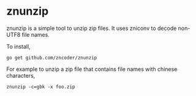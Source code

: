 # znunzip

znunzip is a simple tool to unzip zip files. It uses zniconv to decode non-UTF8 file names.

To install,

    go get github.com/zncoder/znunzip

For example to unzip a zip file that contains file names with chinese characters,

    znunzip -c=gbk -x foo.zip
